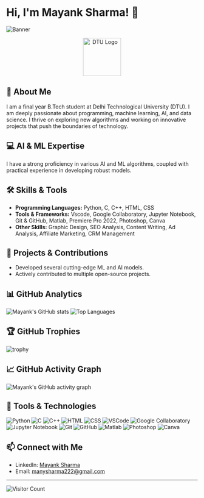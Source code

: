 # Hi, I'm Mayank Sharma! 👋

![Banner](https://your-banner-image-link.com)

<p align="center">
  <img src="https://scontent.fdel8-2.fna.fbcdn.net/v/t39.30808-6/305655806_421582943444336_1035178317495026491_n.jpg?_nc_cat=104&ccb=1-7&_nc_sid=6ee11a&_nc_ohc=dpUPaJ-9nMUQ7kNvgH6hL-N&_nc_ht=scontent.fdel8-2.fna&oh=00_AYBgvPGFVt0qJ6f-UFXBP3IAd2ZfOsHn0bsKBIw9JJD_HQ&oe=667FA4AF" alt="DTU Logo" width="100"/>
</p>

## 🚀 About Me
I am a final year B.Tech student at Delhi Technological University (DTU). I am deeply passionate about programming, machine learning, AI, and data science. I thrive on exploring new algorithms and working on innovative projects that push the boundaries of technology.

## 💻 AI & ML Expertise
I have a strong proficiency in various AI and ML algorithms, coupled with practical experience in developing robust models.

## 🛠️ Skills & Tools
- **Programming Languages:** Python, C, C++, HTML, CSS
- **Tools & Frameworks:** Vscode, Google Collaboratory, Jupyter Notebook, Git & GitHub, Matlab, Premiere Pro 2022, Photoshop, Canva
- **Other Skills:** Graphic Design, SEO Analysis, Content Writing, Ad Analysis, Affiliate Marketing, CRM Management

## 🌟 Projects & Contributions
- Developed several cutting-edge ML and AI models.
- Actively contributed to multiple open-source projects.

## 📊 GitHub Analytics
![Mayank's GitHub stats](https://github-readme-stats.vercel.app/api?username=MAINKS&show_icons=true&theme=radical)
![Top Languages](https://github-readme-stats.vercel.app/api/top-langs/?username=MAINKS&layout=compact&theme=radical)

## 🏆 GitHub Trophies
![trophy](https://github-profile-trophy.vercel.app/?username=MAINKS&theme=radical)

## 📈 GitHub Activity Graph
![Mayank's GitHub activity graph](https://activity-graph.herokuapp.com/graph?username=MAINKS&theme=react-dark)

## 🤖 Tools & Technologies

![Python](https://img.shields.io/badge/-Python-3776AB?style=flat-square&logo=python&logoColor=white)
![C](https://img.shields.io/badge/-C-00599C?style=flat-square&logo=c&logoColor=white)
![C++](https://img.shields.io/badge/-C++-00599C?style=flat-square&logo=cplusplus&logoColor=white)
![HTML](https://img.shields.io/badge/-HTML-E34F26?style=flat-square&logo=html5&logoColor=white)
![CSS](https://img.shields.io/badge/-CSS-1572B6?style=flat-square&logo=css3&logoColor=white)
![VSCode](https://img.shields.io/badge/-VSCode-007ACC?style=flat-square&logo=visual-studio-code&logoColor=white)
![Google Collaboratory](https://img.shields.io/badge/-Google%20Collaboratory-F9AB00?style=flat-square&logo=google-colab&logoColor=white)
![Jupyter Notebook](https://img.shields.io/badge/-Jupyter%20Notebook-F37626?style=flat-square&logo=jupyter&logoColor=white)
![Git](https://img.shields.io/badge/-Git-F05032?style=flat-square&logo=git&logoColor=white)
![GitHub](https://img.shields.io/badge/-GitHub-181717?style=flat-square&logo=github&logoColor=white)
![Matlab](https://img.shields.io/badge/-Matlab-0076A8?style=flat-square&logo=mathworks&logoColor=white)
![Photoshop](https://img.shields.io/badge/-Photoshop-31A8FF?style=flat-square&logo=adobe-photoshop&logoColor=white)
![Canva](https://img.shields.io/badge/-Canva-00C4CC?style=flat-square&logo=canva&logoColor=white)

## 📫 Connect with Me
- LinkedIn: [Mayank Sharma](https://www.linkedin.com/in/mayank-sharma-123456/)
- Email: manysharma222@gmail.com

---

![Visitor Count](https://visitor-badge.glitch.me/badge?page_id=MAINKS.visitor-badge)
